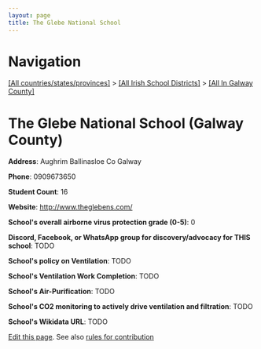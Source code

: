```yaml
---
layout: page
title: The Glebe National School
---
```

# Navigation

[[All countries/states/provinces]](../../..) > [[All Irish School Districts]](../..) > [[All In Galway County]](..)

# The Glebe National School (Galway County)

**Address**: Aughrim Ballinasloe Co Galway

**Phone**: 0909673650

**Student Count**: 16

**Website**: <http://www.theglebens.com/>

**School's overall airborne virus protection grade (0-5)**: 0

**Discord, Facebook, or WhatsApp group for discovery/advocacy for THIS school**: TODO

**School's policy on Ventilation**: TODO

**School's Ventilation Work Completion**: TODO

**School's Air-Purification**: TODO

**School's CO2 monitoring to actively drive ventilation and filtration**: TODO

**School's Wikidata URL**: TODO


[Edit this page](https://github.com/ventilate-schools/Ireland/edit/main/./Galway_County/The_Glebe_National_School.md). See also [rules for contribution](../../../contribution-rules/)